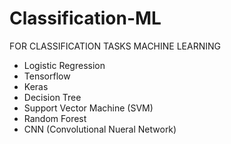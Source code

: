 # Classification-ML

FOR  CLASSIFICATION TASKS
MACHINE LEARNING

- Logistic Regression
- Tensorflow 
- Keras
- Decision Tree
- Support Vector Machine (SVM)
- Random Forest
- CNN (Convolutional Nueral Network)